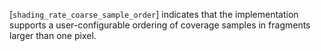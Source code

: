 [`shading_rate_coarse_sample_order`] indicates that the implementation
supports a user-configurable ordering of coverage samples in fragments
larger than one pixel.